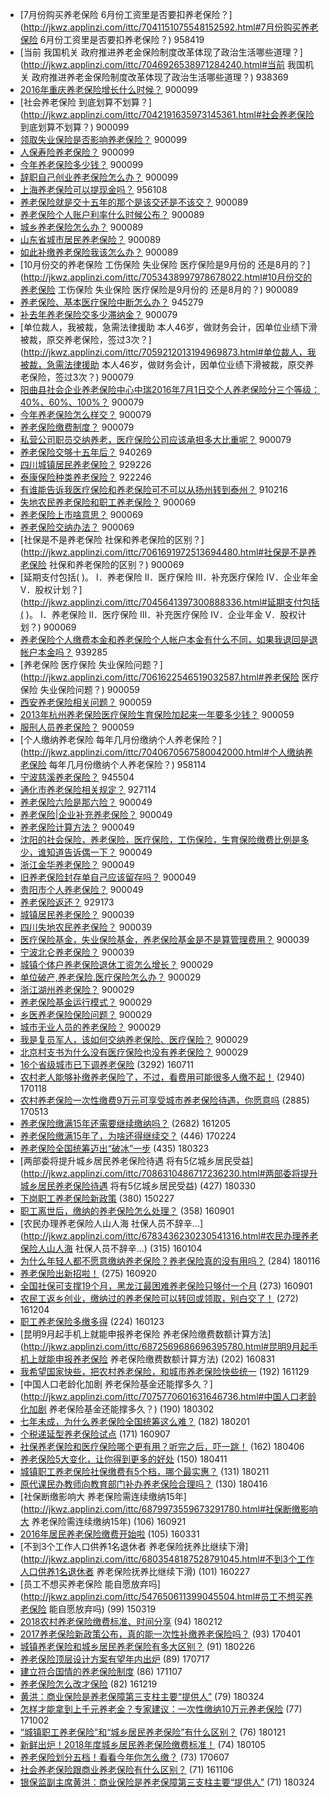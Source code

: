 - [7月份购买养老保险 6月份工资里是否要扣养老保险？](http://jkwz.applinzi.com/ittc/7041151075548152592.html#7月份购买养老保险 6月份工资里是否要扣养老保险？)  958419 
- [当前 我国机关 政府推进养老金保险制度改革体现了政治生活哪些道理？](http://jkwz.applinzi.com/ittc/7046926538971284240.html#当前 我国机关 政府推进养老金保险制度改革体现了政治生活哪些道理？)  938369 
- [2016年重庆养老保险增长什么时候？](http://jkwz.applinzi.com/ittc/7042163538448089872.html#2016年重庆养老保险增长什么时候？)  900099 
- [社会养老保险 到底划算不划算？](http://jkwz.applinzi.com/ittc/7042191635973145361.html#社会养老保险 到底划算不划算？)  900099 
- [领取失业保险是否影响养老保险？](http://jkwz.applinzi.com/ittc/7046983671758717713.html#领取失业保险是否影响养老保险？)  900099 
- [人保寿险养老保险？](http://jkwz.applinzi.com/ittc/7045973360838705937.html#人保寿险养老保险？)  900099 
- [今年养老保险多少钱？](http://jkwz.applinzi.com/ittc/7047174628315759377.html#今年养老保险多少钱？)  900099 
- [辞职自己创业养老保险怎么办？](http://jkwz.applinzi.com/ittc/7046523663107490577.html#辞职自己创业养老保险怎么办？)  900099 
- [上海养老保险可以提现金吗？](http://jkwz.applinzi.com/ittc/7041218592291422992.html#上海养老保险可以提现金吗？)  956108 
- [养老保险就是交十五年的那个是该交还是不该交？](http://jkwz.applinzi.com/ittc/7044869217885618960.html#养老保险就是交十五年的那个是该交还是不该交？)  900089 
- [养老保险个人账户利率什么时候公布？](http://jkwz.applinzi.com/ittc/7052148886209053456.html#养老保险个人账户利率什么时候公布？)  900089 
- [城乡养老保险怎么办？](http://jkwz.applinzi.com/ittc/7043589284097950481.html#城乡养老保险怎么办？)  900089 
- [山东省城市居民养老保险？](http://jkwz.applinzi.com/ittc/7044362725952586513.html#山东省城市居民养老保险？)  900089 
- [如此补缴养老保险我该怎么办？](http://jkwz.applinzi.com/ittc/7053644311189521163.html#如此补缴养老保险我该怎么办？)  900089 
- [10月份交的养老保险 工伤保险 失业保险 医疗保险是9月份的 还是8月的？](http://jkwz.applinzi.com/ittc/7053438997978678022.html#10月份交的养老保险 工伤保险 失业保险 医疗保险是9月份的 还是8月的？)  900089 
- [养老保险、基本医疗保险中断怎么办？](http://jkwz.applinzi.com/ittc/7045835517222978320.html#养老保险、基本医疗保险中断怎么办？)  945279 
- [补去年养老保险交多少滞纳金？](http://jkwz.applinzi.com/ittc/7046334410603889425.html#补去年养老保险交多少滞纳金？)  900079 
- [单位裁人，我被裁，急需法律援助 本人46岁，做财务会计，因单位业绩下滑被裁，原交养老保险，签过3次？](http://jkwz.applinzi.com/ittc/7059212013194969873.html#单位裁人，我被裁，急需法律援助 本人46岁，做财务会计，因单位业绩下滑被裁，原交养老保险，签过3次？)  900079 
- [阳曲县社会企业养老保险中心中瑞2016年7月1日交个人养老保险分三个等级：40%、60%、100%？](http://jkwz.applinzi.com/ittc/7045316729532597009.html#阳曲县社会企业养老保险中心中瑞2016年7月1日交个人养老保险分三个等级：40%、60%、100%？)  900079 
- [今年养老保险怎么样交？](http://jkwz.applinzi.com/ittc/7044031949167919888.html#今年养老保险怎么样交？)  900079 
- [养老保险缴费制度？](http://jkwz.applinzi.com/ittc/7063024593520821008.html#养老保险缴费制度？)  900079 
- [私营公司职员交纳养老，医疗保险公司应该承担多大比重呢？](http://jkwz.applinzi.com/ittc/7054954458386023175.html#私营公司职员交纳养老，医疗保险公司应该承担多大比重呢？)  900079 
- [养老保险交够十五年后？](http://jkwz.applinzi.com/ittc/7041762961809474321.html#养老保险交够十五年后？)  940269 
- [四川城镇居民养老保险？](http://jkwz.applinzi.com/ittc/7040738610834309904.html#四川城镇居民养老保险？)  929226 
- [泰康保险种类养老保险？](http://jkwz.applinzi.com/ittc/7046494940022965009.html#泰康保险种类养老保险？)  922246 
- [有谁能告诉我医疗保险和养老保险可不可以从扬州转到泰州？](http://jkwz.applinzi.com/ittc/7041595893562737425.html#有谁能告诉我医疗保险和养老保险可不可以从扬州转到泰州？)  910216 
- [失地农民养老保险和职工养老保险？](http://jkwz.applinzi.com/ittc/7045419944173372177.html#失地农民养老保险和职工养老保险？)  900069 
- [养老保险上市啥意思？](http://jkwz.applinzi.com/ittc/7061922319369241351.html#养老保险上市啥意思？)  900069 
- [养老保险交纳办法？](http://jkwz.applinzi.com/ittc/7056271118858453770.html#养老保险交纳办法？)  900069 
- [社保是不是养老保险 社保和养老保险的区别？](http://jkwz.applinzi.com/ittc/7061691972513694480.html#社保是不是养老保险 社保和养老保险的区别？)  900069 
- [延期支付包括( )。  Ⅰ．养老保险  Ⅱ．医疗保险  Ⅲ．补充医疗保险  Ⅳ．企业年金  Ⅴ．股权计划？](http://jkwz.applinzi.com/ittc/7045641397300888336.html#延期支付包括( )。  Ⅰ．养老保险  Ⅱ．医疗保险  Ⅲ．补充医疗保险  Ⅳ．企业年金  Ⅴ．股权计划？)  900069 
- [养老保险个人缴费本金和养老保险个人帐户本金有什么不同，如果我退回是退帐户本金吗？](http://jkwz.applinzi.com/ittc/7041531771840103185.html#养老保险个人缴费本金和养老保险个人帐户本金有什么不同，如果我退回是退帐户本金吗？)  939285 
- [养老保险 医疗保险 失业保险问题？](http://jkwz.applinzi.com/ittc/7061622546519032587.html#养老保险 医疗保险 失业保险问题？)  900059 
- [西安养老保险相关问题？](http://jkwz.applinzi.com/ittc/7061452328274494215.html#西安养老保险相关问题？)  900059 
- [2013年杭州养老保险医疗保险生育保险加起来一年要多少钱？](http://jkwz.applinzi.com/ittc/7054113521770431238.html#2013年杭州养老保险医疗保险生育保险加起来一年要多少钱？)  900059 
- [服刑人员养老保险？](http://jkwz.applinzi.com/ittc/7044299414917612305.html#服刑人员养老保险？)  900059 
- [个人缴纳养老保险 每年几月份缴纳个人养老保险？](http://jkwz.applinzi.com/ittc/7040670567580042000.html#个人缴纳养老保险 每年几月份缴纳个人养老保险？)  958114 
- [宁波慈溪养老保险？](http://jkwz.applinzi.com/ittc/7041478267490534161.html#宁波慈溪养老保险？)  945504 
- [通化市养老保险相关规定？](http://jkwz.applinzi.com/ittc/7046151452299363089.html#通化市养老保险相关规定？)  927114 
- [养老保险六险是那六险？](http://jkwz.applinzi.com/ittc/7044697034219586320.html#养老保险六险是那六险？)  900049 
- [养老保险|企业补充养老保险？](http://jkwz.applinzi.com/ittc/7047728848983032593.html#养老保险|企业补充养老保险？)  900049 
- [养老保险计算方法？](http://jkwz.applinzi.com/ittc/7051528205641450257.html#养老保险计算方法？)  900049 
- [沈阳的社会保险，养老保险，医疗保险，工伤保险，生育保险缴费比例是多少，谁知道告诉偶一下？](http://jkwz.applinzi.com/ittc/7057093519213085451.html#沈阳的社会保险，养老保险，医疗保险，工伤保险，生育保险缴费比例是多少，谁知道告诉偶一下？)  900049 
- [浙江金华养老保险？](http://jkwz.applinzi.com/ittc/7043452608608469776.html#浙江金华养老保险？)  900049 
- [旧养老保险封存单自己应该留存吗？](http://jkwz.applinzi.com/ittc/7043718504274985744.html#旧养老保险封存单自己应该留存吗？)  900049 
- [贵阳市个人养老保险？](http://jkwz.applinzi.com/ittc/7044431698706563856.html#贵阳市个人养老保险？)  900049 
- [养老保险返还？](http://jkwz.applinzi.com/ittc/7040258720104186640.html#养老保险返还？)  929173 
- [城镇居民养老保险？](http://jkwz.applinzi.com/ittc/7075216863867175686.html#城镇居民养老保险？)  900039 
- [四川失地农民养老保险？](http://jkwz.applinzi.com/ittc/7046112559067824913.html#四川失地农民养老保险？)  900039 
- [医疗保险基金，失业保险基金，养老保险基金是不是算管理费用？](http://jkwz.applinzi.com/ittc/7056015220151943947.html#医疗保险基金，失业保险基金，养老保险基金是不是算管理费用？)  900039 
- [宁波北仑养老保险？](http://jkwz.applinzi.com/ittc/7053804294849954566.html#宁波北仑养老保险？)  900039 
- [城镇个体户养老保险退休工资怎么增长？](http://jkwz.applinzi.com/ittc/7059967375607071494.html#城镇个体户养老保险退休工资怎么增长？)  900029 
- [单位破产,养老保险.医疗保险怎么办？](http://jkwz.applinzi.com/ittc/7044133202757681936.html#单位破产,养老保险.医疗保险怎么办？)  900029 
- [浙江湖州养老保险？](http://jkwz.applinzi.com/ittc/7053401686964437771.html#浙江湖州养老保险？)  900029 
- [养老保险基金运行模式？](http://jkwz.applinzi.com/ittc/7059372551778599696.html#养老保险基金运行模式？)  900029 
- [乡医养老保险保险问题？](http://jkwz.applinzi.com/ittc/7053396165293245201.html#乡医养老保险保险问题？)  900029 
- [城市无业人员的养老保险？](http://jkwz.applinzi.com/ittc/7051533110158557968.html#城市无业人员的养老保险？)  900029 
- [我是复员军人，该如何交纳养老保险、医疗保险？](http://jkwz.applinzi.com/ittc/7045299705133662993.html#我是复员军人，该如何交纳养老保险、医疗保险？)  900029 
- [北京村支书为什么没有医疗保险也没有养老保险？](http://jkwz.applinzi.com/ittc/7042265576112653072.html#北京村支书为什么没有医疗保险也没有养老保险？)  900029 
- [16个省级城市已下调养老保险](http://jkwz.applinzi.com/ittc/6853352548731454468.html#16个省级城市已下调养老保险) (3292) 160711 
- [农村老人能够补缴养老保险了，不过，看费用可能很多人缴不起！](http://jkwz.applinzi.com/ittc/6924536456969454596.html#农村老人能够补缴养老保险了，不过，看费用可能很多人缴不起！) (2940) 170118 
- [农村养老保险一次性缴费9万元可享受城市养老保险待遇，你愿意吗](http://jkwz.applinzi.com/ittc/6966771874154415109.html#农村养老保险一次性缴费9万元可享受城市养老保险待遇，你愿意吗) (2885) 170513 
- [养老保险缴满15年还需要继续缴纳吗？](http://jkwz.applinzi.com/ittc/6908246603902485508.html#养老保险缴满15年还需要继续缴纳吗？) (2682) 161205 
- [养老保险缴满15年了，为啥还得继续交？](http://jkwz.applinzi.com/ittc/6938263270099256324.html#养老保险缴满15年了，为啥还得继续交？) (446) 170224 
- [养老保险全国统筹迈出“破冰”一步](http://jkwz.applinzi.com/ittc/7083677008825680902.html#养老保险全国统筹迈出“破冰”一步) (435) 180323 
- [两部委将提升城乡居民养老保险待遇 将有5亿城乡居民受益](http://jkwz.applinzi.com/ittc/7086310486717236230.html#两部委将提升城乡居民养老保险待遇 将有5亿城乡居民受益) (427) 180330 
- [下岗职工养老保险新政策](http://jkwz.applinzi.com/ittc/547650611391633021.html#下岗职工养老保险新政策) (380) 150227 
- [职工离世后，缴纳的养老保险怎么处理？](http://jkwz.applinzi.com/ittc/6873007922946245636.html#职工离世后，缴纳的养老保险怎么处理？) (358) 160901 
- [农民办理养老保险人山人海 社保人员不辞辛...](http://jkwz.applinzi.com/ittc/6783436230230541316.html#农民办理养老保险人山人海 社保人员不辞辛...) (315) 160104 
- [为什么年轻人都不愿意缴纳养老保险？养老保险真的没有用吗？](http://jkwz.applinzi.com/ittc/7058823158373549072.html#为什么年轻人都不愿意缴纳养老保险？养老保险真的没有用吗？) (284) 180116 
- [养老保险出新招啦！](http://jkwz.applinzi.com/ittc/6879921004838650884.html#养老保险出新招啦！) (275) 160920 
- [全国社保可支撑19个月，​黑龙江最困难养老保险只够付一个月](http://jkwz.applinzi.com/ittc/6873019694570800132.html#全国社保可支撑19个月，​黑龙江最困难养老保险只够付一个月) (273) 160901 
- [农民工返乡创业，缴纳过的养老保险可以转回或领取，别白交了！](http://jkwz.applinzi.com/ittc/6907532515530507269.html#农民工返乡创业，缴纳过的养老保险可以转回或领取，别白交了！) (272) 161204 
- [职工养老保险多缴多得](http://jkwz.applinzi.com/ittc/6790347566164214789.html#职工养老保险多缴多得) (224) 160123 
- [昆明9月起手机上就能申报养老保险 养老保险缴费数额计算方法](http://jkwz.applinzi.com/ittc/6872569686696395780.html#昆明9月起手机上就能申报养老保险 养老保险缴费数额计算方法) (202) 160831 
- [我希望国家快些，把农村养老保险，和城市养老保险快些统一](http://jkwz.applinzi.com/ittc/6905778627001451525.html#我希望国家快些，把农村养老保险，和城市养老保险快些统一) (192) 161129 
- [中国人口老龄化加剧 养老保险基金还能撑多久？](http://jkwz.applinzi.com/ittc/7075770601631646736.html#中国人口老龄化加剧 养老保险基金还能撑多久？) (190) 180302 
- [七年未成，为什么养老保险全国统筹这么难？](http://jkwz.applinzi.com/ittc/7065176993752941579.html#七年未成，为什么养老保险全国统筹这么难？) (182) 180201 
- [个税递延型养老保险试点](http://jkwz.applinzi.com/ittc/6874959006317151237.html#个税递延型养老保险试点) (171) 160907 
- [社保养老保险和医疗保险哪个更有用？听完之后，吓一跳！](http://jkwz.applinzi.com/ittc/7088175450092471302.html#社保养老保险和医疗保险哪个更有用？听完之后，吓一跳！) (162) 180406 
- [养老保险5大变化，让你得到更多的好处](http://jkwz.applinzi.com/ittc/7086377719598416907.html#养老保险5大变化，让你得到更多的好处) (150) 180411 
- [城镇职工养老保险社保缴费有5个档，哪个最实惠？](http://jkwz.applinzi.com/ittc/7068810842529596422.html#城镇职工养老保险社保缴费有5个档，哪个最实惠？) (131) 180211 
- [原代课民办教师向教育部门补办养老保险合理吗？](http://jkwz.applinzi.com/ittc/7092493898855482384.html#原代课民办教师向教育部门补办养老保险合理吗？) (130) 180416 
- [社保断缴影响大 养老保险需连续缴纳15年](http://jkwz.applinzi.com/ittc/6879973559673291780.html#社保断缴影响大 养老保险需连续缴纳15年) (106) 160921 
- [2016年居民养老保险缴费开始啦](http://jkwz.applinzi.com/ittc/6815679762978571269.html#2016年居民养老保险缴费开始啦) (105) 160331 
- [不到3个工作人口供养1名退休者 养老保险抚养比继续下滑](http://jkwz.applinzi.com/ittc/6803548187528791045.html#不到3个工作人口供养1名退休者 养老保险抚养比继续下滑) (101) 160227 
- [员工不想买养老保险 能自愿放弃吗](http://jkwz.applinzi.com/ittc/547650611399045504.html#员工不想买养老保险 能自愿放弃吗) (99) 150319 
- [2018农村养老保险缴费标准、时间分享](http://jkwz.applinzi.com/ittc/7069245679627404295.html#2018农村养老保险缴费标准、时间分享) (94) 180212 
- [2017养老保险新政策公布，真的能一次性补缴养老保险吗？](http://jkwz.applinzi.com/ittc/6951513167795586053.html#2017养老保险新政策公布，真的能一次性补缴养老保险吗？) (93) 170401 
- [城镇养老保险和城乡居民养老保险有多大区别？](http://jkwz.applinzi.com/ittc/7074443037541663750.html#城镇养老保险和城乡居民养老保险有多大区别？) (91) 180226 
- [养老保险顶层设计方案有望年内出炉](http://jkwz.applinzi.com/ittc/6991346220843664401.html#养老保险顶层设计方案有望年内出炉) (89) 170717 
- [建立符合国情的养老保险制度](http://jkwz.applinzi.com/ittc/7033178975105451025.html#建立符合国情的养老保险制度) (86) 171107 
- [养老保险怎么改才保险](http://jkwz.applinzi.com/ittc/6913279031272539140.html#养老保险怎么改才保险) (82) 161219 
- [黄洪：商业保险是养老保障第三支柱主要“提供人”](http://jkwz.applinzi.com/ittc/7084117526957261841.html#黄洪：商业保险是养老保障第三支柱主要“提供人”) (79) 180324 
- [怎样才能拿到上千元养老金？专家建议：一次性缴纳10万元养老保险](http://jkwz.applinzi.com/ittc/7019980502768026640.html#怎样才能拿到上千元养老金？专家建议：一次性缴纳10万元养老保险) (77) 171002 
- [“城镇职工养老保险”和“城乡居民养老保险”有什么区别？](http://jkwz.applinzi.com/ittc/7061160712271823888.html#“城镇职工养老保险”和“城乡居民养老保险”有什么区别？) (76) 180121 
- [新鲜出炉！2018年度城乡居民养老保险缴费标准！](http://jkwz.applinzi.com/ittc/7055188601157977099.html#新鲜出炉！2018年度城乡居民养老保险缴费标准！) (74) 180105 
- [养老保险划分五档！看看今年你怎么缴？](http://jkwz.applinzi.com/ittc/6976386102142174213.html#养老保险划分五档！看看今年你怎么缴？) (73) 170607 
- [社会养老保险跟商业养老保险有什么区别？](http://jkwz.applinzi.com/ittc/6897480355807757317.html#社会养老保险跟商业养老保险有什么区别？) (71) 161106 
- [银保监副主席黄洪：商业保险是养老保障第三支柱主要“提供人”](http://jkwz.applinzi.com/ittc/7084106171005010961.html#银保监副主席黄洪：商业保险是养老保障第三支柱主要“提供人”) (71) 180324 
